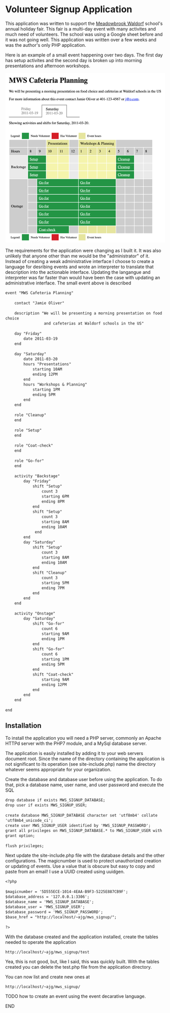 # Volunteer Signup Application

This application was written to support the [Meadowbrook Waldorf](https://www.meadowbrookschool.com/) school's annual holiday fair. This fair is a multi-day event with many activites and much need of volunteers. The school was using a Google sheet before and it was not going well. This application was written over a few weeks and was the author's only PHP application.

Here is an example of a small event happening over two days. The first day has setup activites and the second day is broken up into morning presentations and afternoon workshops.

![Example Signup](example-1.png)

The requirements for the application were changing as I built it. It was also unlikely that anyone other than me would be the "administrator" of it. Instead of creating a weak administrative interface I choose to create a language for desribing events and wrote an interpreter to translate that description into the actionable interface. Updating the langangue and interpreter was far faster than would have been the case with updating an administrative interface. The small event above is described

	event "MWS Cafeteria Planning"

	    contact "Jamie Oliver"
    
	    description "We will be presenting a morning presentation on food choice 
	                 and cafeterias at Waldorf schools in the US"
    
	    day "Friday"
	        date 2011-03-19
	    end
    
	    day "Saturday"
	        date 2011-03-20
	        hours "Presentations"
	            starting 10AM
	            ending 12PM
	        end
	        hours "Workshops & Planning"
	            starting 1PM
	            ending 5PM
	        end
	    end
    
	    role "Cleanup"
	    end
    
	    role "Setup"
	    end
    
	    role "Coat-check"
	    end
    
	    role "Go-for"
	    end
    
	    activity "Backstage"
	        day "Friday"
	            shift "Setup"
	                count 3
	                starting 6PM
	                ending 8PM
	            end
	            shift "Setup"
	                count 3
	                starting 8AM
	                ending 10AM
	             end
	        end
	        day "Saturday"
	            shift "Setup"
	                count 3
	                starting 8AM
	                ending 10AM
	            end
	            shift "Cleanup"
	                count 3
	                starting 5PM
	                ending 7PM
	            end
	        end
	    end

	    activity "Onstage"
	        day "Saturday"
	            shift "Go-for"
	                count 6
	                starting 9AM
	                ending 1PM
	            end
	            shift "Go-for"
	                count 6
	                starting 1PM
	                ending 5PM
	            end
	            shift "Coat-check"
	                starting 9AM
	                ending 12PM
	            end
	        end
	    end
    
	end

## Installation

To install the application you will need a PHP server, commonly an Apache HTTPd server with the PHP7 module, and a MySql database server.

The application is easily installed by adding it to your web servers document root. Since the name of the directory containing the application is not significant to its operation (see site-include.php) name the directory whatever seems appropriate for your organization.

Create the database and database user before using the application. To do that, pick a database name, user name, and user password and execute the SQL 

	drop database if exists MWS_SIGNUP_DATABASE;
	drop user if exists MWS_SIGNUP_USER;

	create database MWS_SIGNUP_DATABASE character set 'utf8mb4' collate 'utf8mb4_unicode_ci';
	create user MWS_SIGNUP_USER identified by 'MWS_SIGNUP_PASSWORD';
	grant all privileges on MWS_SIGNUP_DATABASE.* to MWS_SIGNUP_USER with grant option;

	flush privileges;

Next update the site-include.php file with the database details and the other configurations. The magicnumber is used to protect unauthorized creation or updating of events. Use a value that is obscure but easy to copy and paste from an email! I use a UUID created using uuidgen.

	<?php

	$magicnumber = '5D555ECE-1014-4EAA-B9F3-5225E887CB9F';
	$database_address = '127.0.0.1:3306';
	$database_name = 'MWS_SIGNUP_DATABASE';
	$database_user = 'MWS_SIGNUP_USER';
	$database_password = 'MWS_SIGNUP_PASSWORD';
	$base_href = "http://localhost/~ajg/mws_signup/";

	?>

With the database created and the application installed, create the tables needed to operate the application

	http://localhost/~ajg/mws_signup/test

Yea, this is not good, but, like I said, this was quickly built. With the tables created you can delete the test.php file from the application directory.

You can now list and create new ones at

	http://localhost/~ajg/mws_signup/
	
TODO how to create an event using the event decarative language.

END
